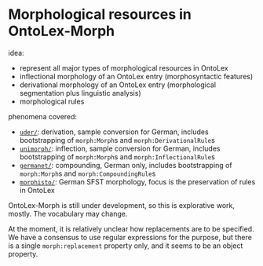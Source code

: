 # Morphological resources in OntoLex-Morph

idea:
- represent all major types of morphological resources in OntoLex
- inflectional morphology of an OntoLex entry (morphosyntactic features)
- derivational morphology of an OntoLex entry (morphological segmentation plus linguistic analysis)
- morphological rules

phenomena covered:
- [`uder/`](uder): derivation, sample conversion for German, includes bootstrapping of `morph:Morph`s and `morph:DerivationalRule`s
- [`unimorph/`](unimorph): inflection, sample conversion for German, includes bootstrapping of `morph:Morph`s and `morph:InflectionalRule`s
- [`germanet/`](germanet): compounding, German only, includes bootstrapping of `morph:Morph`s and `morph:CompoundingRule`s
- [`morphisto/`](morphisto): German SFST morphology, focus is the preservation of rules in OntoLex

OntoLex-Morph is still under development, so this is explorative work, mostly. The vocabulary may change.

At the moment, it is relatively unclear how replacements are to be specified. We have a consensus to use regular expressions for the purpose, but there is a single `morph:replacement` property only, and it seems to be an object property.
